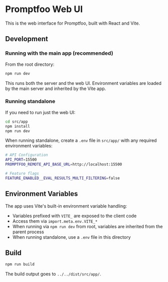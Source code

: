 # Promptfoo Web UI

This is the web interface for Promptfoo, built with React and Vite.

## Development

### Running with the main app (recommended)

From the root directory:
```bash
npm run dev
```

This runs both the server and the web UI. Environment variables are loaded by the main server and inherited by the Vite app.

### Running standalone

If you need to run just the web UI:

```bash
cd src/app
npm install
npm run dev
```

When running standalone, create a `.env` file in `src/app/` with any required environment variables:

```bash
# API Configuration
API_PORT=15500
PROMPTFOO_REMOTE_API_BASE_URL=http://localhost:15500

# Feature flags
FEATURE_ENABLED__EVAL_RESULTS_MULTI_FILTERING=false
```

## Environment Variables

The app uses Vite's built-in environment variable handling:
- Variables prefixed with `VITE_` are exposed to the client code
- Access them via `import.meta.env.VITE_*`
- When running via `npm run dev` from root, variables are inherited from the parent process
- When running standalone, use a `.env` file in this directory

## Build

```bash
npm run build
```

The build output goes to `../../dist/src/app/`. 
